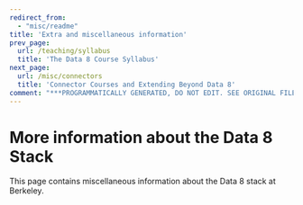 ```yaml
---
redirect_from:
  - "misc/readme"
title: 'Extra and miscellaneous information'
prev_page:
  url: /teaching/syllabus
  title: 'The Data 8 Course Syllabus'
next_page:
  url: /misc/connectors
  title: 'Connector Courses and Extending Beyond Data 8'
comment: "***PROGRAMMATICALLY GENERATED, DO NOT EDIT. SEE ORIGINAL FILES IN /content***"
---
```

# More information about the Data 8 Stack

This page contains miscellaneous information about the Data 8 stack at
Berkeley.
